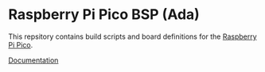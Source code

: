 # Raspberry Pi Pico BSP (Ada)

This repsitory contains build scripts and board definitions for the [Raspberry Pi Pico](https://datasheets.raspberrypi.org/pico/pico-datasheet.pdf).

[Documentation](https://pico-doc.synack.me/)
